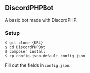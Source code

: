 ## DiscordPHPBot

A basic bot made with DiscordPHP.

### Setup

```
$ git clone {URL}
$ cd DiscordPHPBot
$ composer install
$ cp config.json.default config.json
```

Fill out the fields in `config.json`.